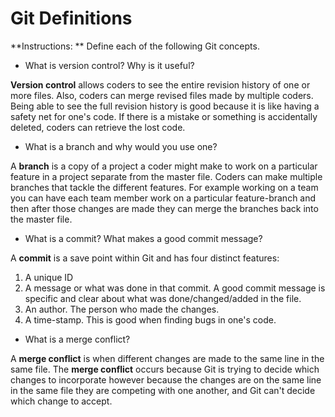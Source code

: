 # Git Definitions

**Instructions: ** Define each of the following Git concepts.

* What is version control?  Why is it useful?

**Version control** allows coders to see the entire revision history of one or more files.  Also, coders can merge revised files made by multiple coders.  Being able to see the full revision history is good because it is like having a safety net for one's code.  If there is a mistake or something is accidentally deleted, coders can retrieve the lost code.

* What is a branch and why would you use one?

A **branch** is a copy of a project a coder might make to work on a particular feature in a project separate from the master file.  Coders can make multiple branches that tackle the different features.  For example working on a team you can have each team member work on a particular feature-branch and then after those changes are made they can merge the branches back into the master file.

* What is a commit? What makes a good commit message?

A **commit** is a save point within Git and has four distinct features:
 
1. A unique ID
2. A message or what was done in that commit.  A good commit message is specific and clear about what was done/changed/added in the file.
3. An author. The person who made the changes.
4. A time-stamp.  This is good when finding bugs in one's code.

* What is a merge conflict?

A **merge conflict** is when different changes are made to the same line in the same file.  The **merge conflict** occurs because Git is trying to decide which changes to incorporate however because the changes are on the same line in the same file they are competing with one another, and Git can't decide which change to accept.